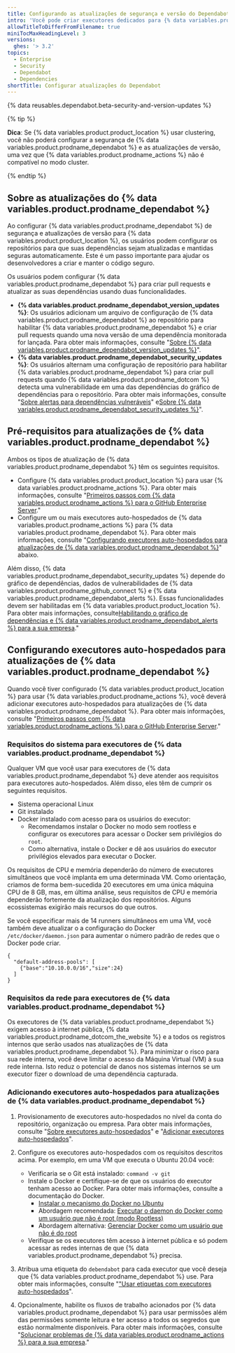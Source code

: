 ```yaml
---
title: Configurando as atualizações de segurança e versão do Dependabot na sua empresa
intro: 'Você pode criar executores dedicados para {% data variables.product.product_location %} que {% data variables.product.prodname_dependabot %} usa para criar pull requests a fim de ajudar a proteger e manter as dependências usadas em repositórios da sua empresa.'
allowTitleToDifferFromFilename: true
miniTocMaxHeadingLevel: 3
versions:
  ghes: '> 3.2'
topics:
  - Enterprise
  - Security
  - Dependabot
  - Dependencies
shortTitle: Configurar atualizações do Dependabot
---
```


{% data reusables.dependabot.beta-security-and-version-updates %}

{% tip %}

**Dica**: Se {% data variables.product.product_location %} usar clustering, você não poderá configurar a segurança de {% data variables.product.prodname_dependabot %} e as atualizações de versão, uma vez que {% data variables.product.prodname_actions %} não é compatível no modo cluster.

{% endtip %}

## Sobre as atualizações do {% data variables.product.prodname_dependabot %}

Ao configurar {% data variables.product.prodname_dependabot %} de segurança e atualizações de versão para {% data variables.product.product_location %}, os usuários podem configurar os repositórios para que suas dependências sejam atualizadas e mantidas seguras automaticamente. Este é um passo importante para ajudar os desenvolvedores a criar e manter o código seguro.

Os usuários podem configurar {% data variables.product.prodname_dependabot %} para criar pull requests e atualizar as suas dependências usando duas funcionalidades.

- **{% data variables.product.prodname_dependabot_version_updates %}**: Os usuários adicionam um arquivo de configuração de {% data variables.product.prodname_dependabot %} ao repositório para habilitar {% data variables.product.prodname_dependabot %} e criar pull requests quando uma nova versão de uma dependência monitorada for lançada. Para obter mais informações, consulte "[Sobre {% data variables.product.prodname_dependabot_version_updates %}](/code-security/supply-chain-security/keeping-your-dependencies-updated-automatically/about-dependabot-version-updates)".
- **{% data variables.product.prodname_dependabot_security_updates %}**: Os usuários alternam uma configuração de repositório para habilitar {% data variables.product.prodname_dependabot %} para criar pull requests quando {% data variables.product.prodname_dotcom %} detecta uma vulnerabilidade em uma das dependências do gráfico de dependências para o repositório. Para obter mais informações, consulte "[Sobre alertas para dependências vulneráveis](/code-security/supply-chain-security/managing-vulnerabilities-in-your-projects-dependencies/about-alerts-for-vulnerable-dependencies)" e[Sobre {% data variables.product.prodname_dependabot_security_updates %}](/code-security/supply-chain-security/managing-vulnerabilities-in-your-projects-dependencies/about-dependabot-security-updates)".

## Pré-requisitos para atualizações de {% data variables.product.prodname_dependabot %}

Ambos os tipos de atualização de {% data variables.product.prodname_dependabot %} têm os seguintes requisitos.

- Configure {% data variables.product.product_location %} para usar {% data variables.product.prodname_actions %}. Para obter mais informações, consulte "[Primeiros passos com {% data variables.product.prodname_actions %} para o GitHub Enterprise Server](/admin/github-actions/enabling-github-actions-for-github-enterprise-server/getting-started-with-github-actions-for-github-enterprise-server)."
- Configure um ou mais executores auto-hospedados de {% data variables.product.prodname_actions %} para {% data variables.product.prodname_dependabot %}. Para obter mais informações, consulte "[Configurando executores auto-hospedados para atualizações de {% data variables.product.prodname_dependabot %}](#setting-up-self-hosted-runners-for-dependabot-updates)" abaixo.

Além disso, {% data variables.product.prodname_dependabot_security_updates %} depende do gráfico de dependências, dados de vulnerabilidades de {% data variables.product.prodname_github_connect %} e {% data variables.product.prodname_dependabot_alerts %}. Essas funcionalidades devem ser habilitadas em {% data variables.product.product_location %}. Para obter mais informações, consulte[Habilitando o gráfico de dependências e {% data variables.product.prodname_dependabot_alerts %} para a sua empresa](/admin/configuration/configuring-github-connect/enabling-the-dependency-graph-and-dependabot-alerts-for-your-enterprise)."

## Configurando executores auto-hospedados para atualizações de {% data variables.product.prodname_dependabot %}

Quando você tiver configurado {% data variables.product.product_location %} para usar {% data variables.product.prodname_actions %}, você deverá adicionar executores auto-hospedados para atualizações de {% data variables.product.prodname_dependabot %}. Para obter mais informações, consulte "[Primeiros passos com {% data variables.product.prodname_actions %} para o GitHub Enterprise Server](/admin/github-actions/enabling-github-actions-for-github-enterprise-server/getting-started-with-github-actions-for-github-enterprise-server)."

### Requisitos do sistema para executores de {% data variables.product.prodname_dependabot %}

Qualquer VM que você usar para executores de {% data variables.product.prodname_dependabot %} deve atender aos requisitos para executores auto-hospedados. Além disso, eles têm de cumprir os seguintes requisitos.

- Sistema operacional Linux
- Git instalado
- Docker instalado com acesso para os usuários do executor:
  - Recomendamos instalar o Docker no modo sem rootless e configurar os executores para acessar o Docker sem privilégios do `root`.
  - Como alternativa, instale o Docker e dê aos usuários do executor privilégios elevados para executar o Docker.

Os requisitos de CPU e memória dependerão do número de executores simultâneos que você implanta em uma determinada VM. Como orientação, criamos de forma bem-sucedida 20 executores em uma única máquina CPU de 8 GB, mas, em última análise, seus requisitos de CPU e memória dependerão fortemente da atualização dos repositórios. Alguns ecossistemas exigirão mais recursos do que outros.

Se você especificar mais de 14 runners simultâneos em uma VM, você também deve atualizar o a configuração do Docker `/etc/docker/daemon.json` para aumentar o número padrão de redes que o Docker pode criar.

```
{
  "default-address-pools": [
    {"base":"10.10.0.0/16","size":24}
  ]
}
```

### Requisitos da rede para executores de {% data variables.product.prodname_dependabot %}

Os executores de {% data variables.product.prodname_dependabot %} exigem acesso à internet pública, {% data variables.product.prodname_dotcom_the_website %} e a todos os registros internos que serão usados nas atualizações de {% data variables.product.prodname_dependabot %}. Para minimizar o risco para sua rede interna, você deve limitar o acesso da Máquina Virtual (VM) à sua rede interna. Isto reduz o potencial de danos nos sistemas internos se um executor fizer o download de uma dependência capturada.

### Adicionando executores auto-hospedados para atualizações de {% data variables.product.prodname_dependabot %}

1. Provisionamento de executores auto-hospedados no nível da conta do repositório, organização ou empresa. Para obter mais informações, consulte "[Sobre executores auto-hospedados](/actions/hosting-your-own-runners/about-self-hosted-runners)" e "[Adicionar executores auto-hospedados](/actions/hosting-your-own-runners/adding-self-hosted-runners)".

2. Configure os executores auto-hospedados com os requisitos descritos acima. Por exemplo, em uma VM que executa o Ubuntu 20.04 você:

   - Verificaria se o Git está instalado: `command -v git`
   - Instale o Docker e certifique-se de que os usuários do executor tenham acesso ao Docker. Para obter mais informações, consulte a documentação do Docker.
     - [Instalar o mecanismo do Docker no Ubuntu](https://docs.docker.com/engine/install/ubuntu/)
     - Abordagem recomendada: [Executar o daemon do Docker como um usuário que não é root (modo Rootless)](https://docs.docker.com/engine/security/rootless/)
     - Abordagem alternativa: [Gerenciar Docker como um usuário que não é do root](https://docs.docker.com/engine/install/linux-postinstall/#manage-docker-as-a-non-root-user)
   - Verifique se os executores têm acesso à internet pública e só podem acessar as redes internas de que {% data variables.product.prodname_dependabot %} precisa.

3. Atribua uma etiqueta do `debendabot` para cada executor que você deseja que {% data variables.product.prodname_dependabot %} use. Para obter mais informações, consulte "["Usar etiquetas com executores auto-hospedados](/actions/hosting-your-own-runners/using-labels-with-self-hosted-runners#assigning-a-label-to-a-self-hosted-runner)".

4. Opcionalmente, habilite os fluxos de trabalho acionados por {% data variables.product.prodname_dependabot %} para usar permissões além das permissões somente leitura e ter acesso a todos os segredos que estão normalmente disponíveis. Para obter mais informações, consulte "[Solucionar problemas de {% data variables.product.prodname_actions %} para a sua empresa](/admin/github-actions/advanced-configuration-and-troubleshooting/troubleshooting-github-actions-for-your-enterprise#enabling-workflows-triggered-by-dependabot-access-to-dependabot-secrets-and-increased-permissions)."
